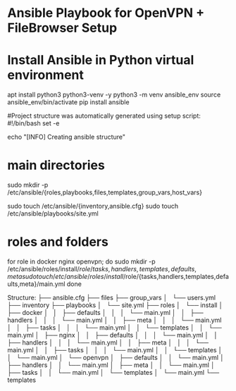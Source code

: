 # Ansible Playbook for OpenVPN + FileBrowser Setup

# Install Ansible in Python virtual environment
apt install python3 python3-venv -y 
python3 -m venv ansible_env 
source ansible_env/bin/activate
pip install ansible 

#Project structure was automatically generated using setup script:
#!/bin/bash
set -e

echo "[INFO] Creating ansible structure"

# main directories 
sudo mkdir -p /etc/ansible/{roles,playbooks,files,templates,group_vars,host_vars}

sudo touch /etc/ansible/{inventory,ansible.cfg}
sudo touch /etc/ansible/playbooks/site.yml

# roles and folders
for role in docker nginx openvpn; do
  sudo mkdir -p /etc/ansible/roles/install/$role/{tasks,handlers,templates,defaults,meta}
  sudo touch /etc/ansible/roles/install/$role/{tasks,handlers,templates,defaults,meta}/main.yml
done

Structure: 
├── ansible.cfg
├── files
├── group_vars
│   └── users.yml
├── inventory
├── playbooks
│   └── site.yml
├── roles
│   └── install
│       ├── docker
│       │   ├── defaults
│       │   │   └── main.yml
│       │   ├── handlers
│       │   │   └── main.yml
│       │   ├── meta
│       │   │   └── main.yml
│       │   ├── tasks
│       │   │   └── main.yml
│       │   └── templates
│       │       └── main.yml
│       ├── nginx
│       │   ├── defaults
│       │   │   └── main.yml
│       │   ├── handlers
│       │   │   └── main.yml
│       │   ├── meta
│       │   │   └── main.yml
│       │   ├── tasks
│       │   │   └── main.yml
│       │   └── templates
│       │       └── main.yml
│       └── openvpn
│           ├── defaults
│           │   └── main.yml
│           ├── handlers
│           │   └── main.yml
│           ├── meta
│           │   └── main.yml
│           ├── tasks
│           │   └── main.yml
│           └── templates
│               └── main.yml
└── templates

